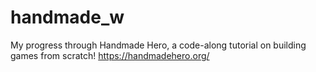 # handmade_w
My progress through Handmade Hero, a code-along tutorial on building games from scratch! https://handmadehero.org/
